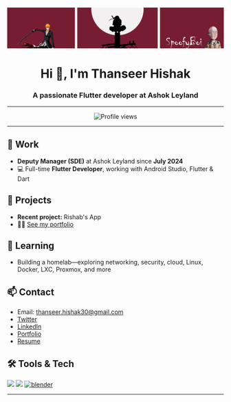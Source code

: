 <p align="center">
  <img src="https://github.com/Sp00fyBoi/Sp00fyBoi/blob/main/portfolio/Banner.png" alt="Banner" />
</p>

<h1 align="center">Hi 👋, I'm Thanseer Hishak</h1>
<h3 align="center">A passionate Flutter developer at Ashok Leyland</h3>

---

<p align="center">
  <img src="https://komarev.com/ghpvc/?username=Sp00fyBoi&label=Profile%20views&color=blueviolet" alt="Profile views" />
</p>

---

## 🏢 Work

- **Deputy Manager (SDE)** at Ashok Leyland since **July 2024**
- 💻 Full-time **Flutter Developer**, working with Android Studio, Flutter & Dart

## 🔭 Projects

- **Recent project:** Rishab's App
- 👨‍💻 [See my portfolio](https://github.com/Sp00fyBoi/Sp00fyBoi/tree/main/portfolio)

## 🌱 Learning

- Building a homelab—exploring networking, security, cloud, Linux, Docker, LXC, Proxmox, and more

## 📫 Contact

- Email: [thanseer.hishak30@gmail.com](mailto:thanseer.hishak30@gmail.com)
- [Twitter](https://twitter.com/thanseerhishak)
- [LinkedIn](https://linkedin.com/in/thanseerhishak)
- [Portfolio](https://github.com/Sp00fyBoi/Sp00fyBoi/tree/main/portfolio)
- [Resume](#) <!-- Add your resume link here -->

## 🛠️ Tools & Tech

<p>
  <a href="https://flutter.dev/" target="_blank"><img src="https://img.shields.io/badge/Flutter-02569B?style=flat&logo=flutter&logoColor=white"/></a>
  <a href="https://dart.dev/" target="_blank"><img src="https://img.shields.io/badge/Dart-0175C2?style=flat&logo=dart&logoColor=white"/></a>
  <a href="https://www.blender.org/" target="_blank"><img src="https://download.blender.org/branding/community/blender_community_badge_white.svg" alt="blender" width="100" /></a>
  <!-- Add more badges/logos as needed -->
</p>

---

<!--
[//]: <> (<p>&nbsp;<img align="center" src="https://github-readme-stats.vercel.app/api?username=sp00fyboi&show_icons=true&theme=dracula&locale=en" alt="sp00fyboi" width="60%" /></p>)
-->
